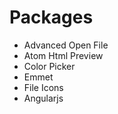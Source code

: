 # Packages
- Advanced Open File
- Atom Html Preview
- Color Picker
- Emmet
- File Icons
- Angularjs
